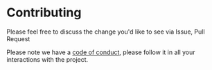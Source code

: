 # Contributing

Please feel free to discuss the change you'd like to see via Issue, Pull Request 

Please note we have a [code of conduct](./.github/CODE_OF_CONDUCT.md), please follow it in all your interactions with the project.

